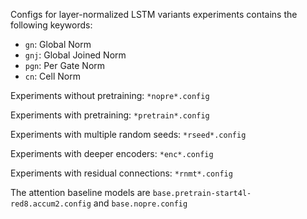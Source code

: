 Configs for layer-normalized LSTM variants experiments contains the 
following keywords:
- `gn`: Global Norm
- `gnj`: Global Joined Norm
- `pgn`: Per Gate Norm
- `cn`: Cell Norm


Experiments without pretraining: `*nopre*.config`

Experiments with pretraining: `*pretrain*.config`

Experiments with multiple random seeds: `*rseed*.config`

Experiments with deeper encoders: `*enc*.config`

Experiments with residual connections: `*rnmt*.config`

The attention baseline models are `base.pretrain-start4l-red8.accum2.config` 
and `base.nopre.config`